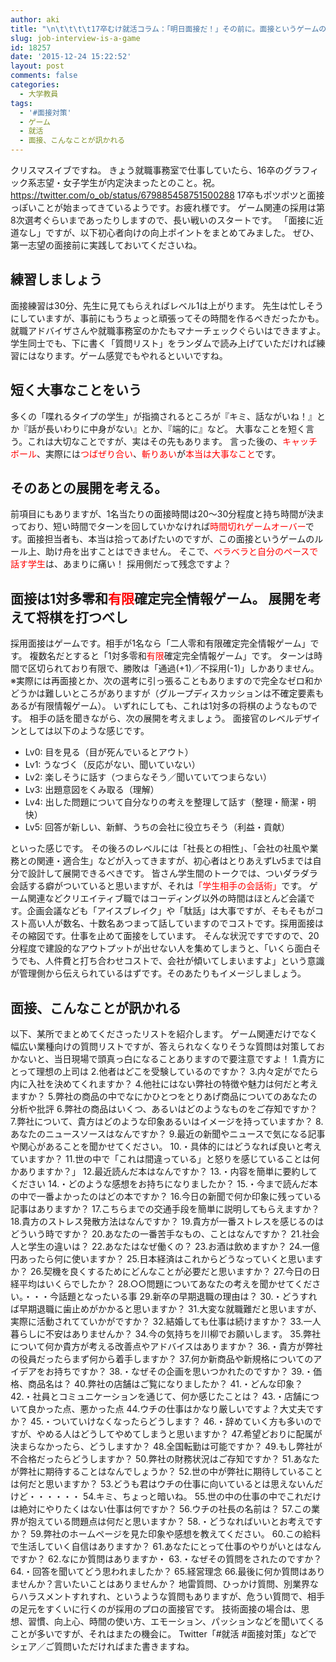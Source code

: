 ```yaml
---
author: aki
title: "\n\t\t\t\t17卒むけ就活コラム：「明日面接だ！」その前に。面接というゲームのルールを知ろう\t\t"
slug: job-interview-is-a-game
id: 18257
date: '2015-12-24 15:22:52'
layout: post
comments: false
categories:
  - 大学教員
tags:
  - '#面接対策'
  - ゲーム
  - 就活
  - 面接、こんなことが訊かれる
---
```


クリスマスイブですね。 きょう就職事務室で仕事していたら、16卒のグラフィック系志望・女子学生が内定決まったとのこと。祝。 https://twitter.com/o_ob/status/679885458751500288 17卒もポツポツと面接っぽいことが始まってきているようです。お疲れ様です。 ゲーム関連の採用は第8次選考ぐらいまであったりしますので、長い戦いのスタートです。 「面接に近道なし」ですが、以下初心者向けの向上ポイントをまとめてみました。 ぜひ、第一志望の面接前に実践しておいてくださいね。

## 練習しましょう

面接練習は30分、先生に見てもらえればレベル1は上がります。 先生は忙しそうにしていますが、事前にもうちょっと頑張ってその時間を作るべきだったかも。就職アドバイザさんや就職事務室のかたもマナーチェックぐらいはできますよ。 学生同士でも、下に書く「質問リスト」をランダムで読み上げていただければ練習にはなります。ゲーム感覚でもやれるといいですね。

## 短く大事なことをいう

多くの「喋れるタイプの学生」が指摘されるところが『キミ、話ながいね！』とか『話が長いわりに中身がない』とか、『端的に』など。 大事なことを短く言う。これは大切なことですが、実はその先もあります。 言った後の、<span style="color: #ff0000;">キャッチボール</span>、実際には<span style="color: #ff0000;">つばぜり合い</span>、<span style="color: #ff0000;">斬りあい</span>が<span style="color: #ff0000;">本当は大事なこと</span>です。

## そのあとの展開を考える。

前項目にもありますが、1名当たりの面接時間は20～30分程度と持ち時間が決まっており、短い時間でターンを回していかなければ<span style="color: #ff0000;">時間切れゲームオーバー</span>です。面接担当者も、本当は拾ってあげたいのですが、この面接というゲームのルール上、助け舟を出すことはできません。 そこで、<span style="color: #ff0000;">ベラベラと自分のペースで話す学生</span>は、あまりに痛い！ 採用側だって残念ですよ？

## 面接は1対多零和<span style="color: #ff0000;">有限</span>確定完全情報ゲーム。 展開を考えて将棋を打つべし

採用面接はゲームです。相手が1名なら「二人零和有限確定完全情報ゲーム」です。 複数名だとすると「1対多零和<span style="color: #ff0000;">有限</span>確定完全情報ゲーム」です。 ターンは時間で区切られており有限で、勝敗は「通過(+1)／不採用(-1)」しかありません。 ※実際には再面接とか、次の選考に引っ張ることもありますので完全なゼロ和かどうかは難しいところがありますが（グループディスカッションは不確定要素もあるが有限情報ゲーム）。 いずれにしても、これは1対多の将棋のようなものです。 相手の話を聞きながら、次の展開を考えましょう。 面接官のレベルデザインとしては以下のような感じです。

*   Lv0: 目を見る（目が死んでいるとアウト）
*   Lv1: うなづく（反応がない、聞いていない）
*   Lv2: 楽しそうに話す（つまらなそう／聞いていてつまらない）
*   Lv3: 出題意図をくみ取る（理解）
*   Lv4: 出した問題について自分なりの考えを整理して話す（整理・簡潔・明快）
*   Lv5: 回答が新しい、新鮮、うちの会社に役立ちそう（利益・貢献）

といった感じです。 その後ろのレベルには「社長との相性」、「会社の社風や業務との関連・適合生」などが入ってきますが、初心者はとりあえずLv5までは自分で設計して展開できるべきです。 皆さん学生間のトークでは、ついダラダラ会話する癖がついていると思いますが、それは<span style="color: #ff0000;">「学生相手の会話術」</span>です。 ゲーム関連などクリエイティブ職ではコーディング以外の時間はほとんど会議です。企画会議なども「アイスブレイク」や「駄話」は大事ですが、そもそもがコスト高い人が数名、十数名あつまって話していますのでコストです。採用面接はその縮図です。仕事を止めて面接をしています。 そんな状況ですですので、20分程度で建設的なアウトプットが出せない人を集めてしまうと、「いくら面白そうでも、人件費と打ち合わせコストで、会社が傾いてしまいますよ」という意識が管理側から伝えられているはずです。そのあたりもイメージしましょう。

## 面接、こんなことが訊かれる

以下、某所でまとめてくださったリストを紹介します。 ゲーム関連だけでなく幅広い業種向けの質問リストですが、答えられなくなりそうな質問は対策しておかないと、当日現場で頭真っ白になることありますので要注意ですよ！ 1.貴方にとって理想の上司は 2.他者はどこを受験しているのですか？ 3.内々定がでたら内に入社を決めてくれますか？ 4.他社にはない弊社の特徴や魅力は何だと考えますか？ 5.弊社の商品の中でなにかひとつをとりあげ商品についてのあなたの分析や批評 6.弊社の商品はいくつ、あるいはどのようなものをご存知ですか？ 7.弊社について、貴方はどのような印象あるいはイメージを持っていますか？ 8.あなたのニュースソースはなんですか？ 9.最近の新聞やニュースで気になる記事や関心があることを聞かせてください。 10.・具体的にはどうなれば良いと考えていますか？ 11.世の中で「これは間違っている」と怒りを感じていることは何かありますか？」 12.最近読んだ本はなんですか？ 13.・内容を簡単に要約してください 14.・どのような感想をお持ちになりましたか？ 15.・今まで読んだ本の中で一番よかったのはどの本ですか？ 16.今日の新聞で何か印象に残っている記事はありますか？ 17.こちらまでの交通手段を簡単に説明してもらえますか？ 18.貴方のストレス発散方法はなんですか？ 19.貴方が一番ストレスを感じるのはどういう時ですか？ 20.あなたの一番苦手なもの、ことはなんですか？ 21.社会人と学生の違いは？ 22.あなたはなぜ働くの？ 23.お酒は飲めますか？ 24.一億円あったら何に使いますか？ 25.日本経済はこれからどうなっていくと思いますか？ 26.契機を良くするためにどんなことが必要だと思いますか？ 27.今日の日経平均はいくらでしたか？ 28.○○問題についてあなたの考えを聞かせてください。・・・今話題となったいる事 29.新卒の早期退職の理由は？ 30.・どうすれば早期退職に歯止めがかかると思いますか？ 31.大変な就職難だと思いますが、実際に活動されてていかがですか？ 32.結婚しても仕事は続けますか？ 33.一人暮らしに不安はありませんか？ 34.今の気持ちを川柳でお願いします。 35.弊社について何か貴方が考える改善点やアドバイスはありますか？ 36.・貴方が弊社の役員だったらまず何から着手しますか？ 37.何か新商品や新規格についてのアイデアをお持ちですか？ 38.・なぜその企画を思いつかれたのですか？ 39.・価格、商品名は？ 40.弊社の店舗はご覧になりましたか？ 41.・どんな印象？ 42.・社員とコミュニケーションを通じて、何か感じたことは？ 43.・店舗について良かった点、悪かった点 44.ウチの仕事はかなり厳しいですよ？大丈夫ですか？ 45.・ついていけなくなったらどうします？ 46.・辞めていく方も多いのですが、やめる人はどうしてやめてしまうと思いますか？ 47.希望どおりに配属が決まらなかったら、どうしますか？ 48.全国転勤は可能ですか？ 49.もし弊社が不合格だったらどうしますか？ 50.弊社の財務状況はご存知ですか？ 51.あなたが弊社に期待することはなんでしょうか？ 52.世の中が弊社に期待していることは何だと思いますか？ 53.どうも君はウチの仕事に向いているとは思えないんだけど・・・・・・ 54.キミ、ちょっと暗いね。 55.世の中の仕事の中でこれだけは絶対にやりたくはない仕事は何ですか？ 56.ウチの社長の名前は？ 57.この業界が抱えている問題点は何だと思いますか？ 58.・どうなればいいとお考えですか？ 59.弊社のホームページを見た印象や感想を教えてください。 60.この給料で生活していく自信はありますか？ 61.あなたにとって仕事のやりがいとはなんですか？ 62.なにか質問はありますか・ 63.・なぜその質問をされたのですか？ 64.・回答を聞いてどう思われましたか？ 65.経営理念 66.最後に何か質問はありませんか？言いたいことはありませんか？ 地雷質問、ひっかけ質問、別業界ならハラスメントすれすれ、というような質問もありますが、危うい質問で、相手の足元をすくいに行くのが採用のプロの面接官です。 技術面接の場合は、思想、習慣、向上心、時間の使い方、エモーション、パッションなどを聞いてくることが多いですが、それはまたの機会に。 Twitter「#就活 #面接対策」などでシェア／ご質問いただければまた書きますね。